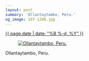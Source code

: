 ```yaml
---
layout: post
summary: 'Ollantaytambo, Peru.'
og_image: 197-1280.jpg
---
```


<p>
 <time>
  <a href="/197">
   {{ page.date | date: "%B %-d, %Y" }}
  </a>
 </time>
 <a href="/197">
  <figure data-taken="11/15/2013">
   <img alt="Ollantaytambo, Peru." sizes="(min-width: 700px) 50vw, calc(100vw - 2rem)" src="{{ site.assets_url }}/197-640.jpg" srcset="{{ site.assets_url }}/197-1280.jpg 1280w, {{ site.assets_url }}/197-960.jpg 960w, {{ site.assets_url }}/197-640.jpg 640w, {{ site.assets_url }}/197-320.jpg 320w"/>
  </figure>
 </a>
 <span>
  Ollantaytambo, Peru.
 </span>
</p>
